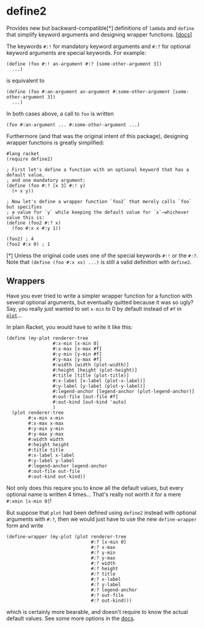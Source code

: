 define2
=======

Provides new but backward-compatible[*] definitions of `lambda` and `define` that simplify keyword arguments
and designing wrapper functions. [[docs](https://docs.racket-lang.org/define2/index.html)]

The keywords `#:!` for mandatory keyword arguments
and `#:?` for optional keyword arguments
are special keywords.
For example:
```racket
(define (foo #:! an-argument #:? [some-other-argument 3])
  ...)
```
is equivalent to
```racket
(define (foo #:an-argument an-argument #:some-other-argument [some-other-argument 3])
  ...)
```
In both cases above, a call to `foo` is written
```racket
(foo #:an-argument ... #:some-other-argument ...)
```

Furthermore (and that was the original intent of this package),
designing wrapper functions is greatly simplified:
```racket
#lang racket
(require define2)

; First let's define a function with an optional keyword that has a default value,
; and one mandatory argument:
(define (foo #:? [x 3] #:! y)
  (+ x y))

; Now let's define a wrapper function `foo2` that merely calls `foo` but specifies 
; a value for `y` while keeping the default value for `x`—whichever value this is:
(define (foo2 #:? x)
  (foo #:x x #:y 1))

(foo2) ; 4
(foo2 #:x 0) ; 1
```


[*] Unless the original code uses one of the special keywords `#:!` or the `#:?`. Note that `(define (foo #:x xx) ...)` is still a valid definition with `define2`.

## Wrappers

Have you ever tried to write a simpler wrapper function for a function with several optional arguments, but eventually quitted because it was so ugly?
Say, you really just wanted to set `x-min` to 0 by default instead of `#f` in [`plot`](https://docs.racket-lang.org/plot/plotting.html?q=plot#%28def._%28%28lib._plot%2Fmain..rkt%29._plot%29%29)...

In plain Racket, you would have to write it like this:
```racket
(define (my-plot renderer-tree
                 #:x-min [x-min 0]
                 #:x-max [x-max #f]
                 #:y-min [y-min #f]
                 #:y-max [y-max #f]
                 #:width [width (plot-width)]
                 #:height [height (plot-height)]
                 #:title [title (plot-title)]
                 #:x-label [x-label (plot-x-label)]
                 #:y-label [y-label (plot-y-label)]
                 #:legend-anchor [legend-anchor (plot-legend-anchor)]
                 #:out-file [out-file #f]
                 #:out-kind [out-kind 'auto]
                 )
  (plot renderer-tree
        #:x-min x-min
        #:x-max x-max
        #:y-min y-min
        #:y-max y-max
        #:width width
        #:height height
        #:title title
        #:x-label x-label
        #:y-label y-label
        #:legend-anchor legend-anchor
        #:out-file out-file
        #:out-kind out-kind))
```
Not only does this require you to know all the default values, but every optional name is written 4 times... That's really not worth it for a mere `#:xmin [x-min 0]`!

But suppose that `plot` had been defined using `define2` instead with optional arguments with `#:?`, then we would just have to use the new `define-wrapper` form and write
```racket
(define-wrapper (my-plot (plot renderer-tree
                               #:? [x-min 0]
                               #:? x-max
                               #:? y-min
                               #:? y-max
                               #:? width
                               #:? height
                               #:? title
                               #:? x-label
                               #:? y-label
                               #:? legend-anchor
                               #:? out-file
                               #:? out-kind)))
```
which is certainly more bearable, and doesn't require to know the actual default values.
See some more options in the [docs](https://docs.racket-lang.org/define2/index.html).


